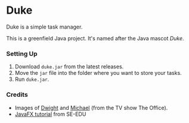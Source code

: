 # Duke 

Duke is a simple task manager.

This is a greenfield Java project. It's named after the Java mascot _Duke_. 

### Setting Up

1. Download `duke.jar` from the latest releases.
2. Move the `jar` file into the folder where you want to store your tasks.
3. Run `duke.jar`.

### Credits

- Images of [Dwight](https://www.pngaaa.com/search/dwight-schrute-png/) and [Michael](https://styles.redditmedia.com/t5_qzkjb/styles/profileIcon_x4tw9ulkwsx11.jpg?width=256&height=256&crop=256:256,smart&s=e5c348696cd5182ad92527307b3dc8dc4e48880b) (from the TV show The Office).
- [JavaFX tutorial](https://se-education.org/guides/tutorials/javaFx.html) from SE-EDU
